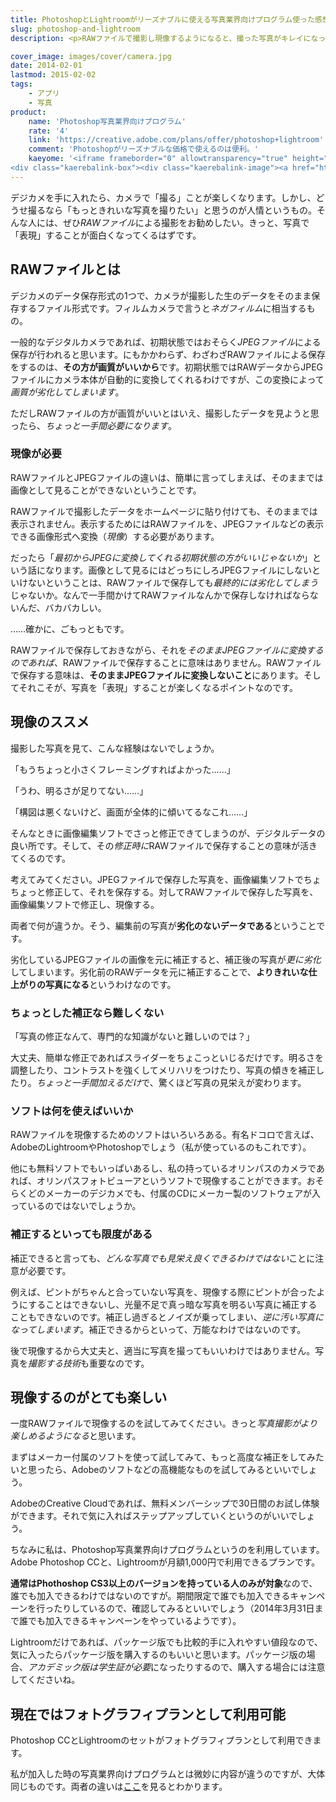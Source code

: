 ```yaml
---
title: PhotoshopとLightroomがリーズナブルに使える写真業界向けプログラム使った感想
slug: photoshop-and-lightroom
description: <p>RAWファイルで撮影し現像するようになると、撮った写真がキレイになって楽しくなります。私はAdobe Creative Cloudの写真業界向けプログラムを利用しています。LightroomとPhotoshopがセットで使えてお得です。</p>

cover_image: images/cover/camera.jpg
date: 2014-02-01
lastmod: 2015-02-02
tags: 
    - アプリ
    - 写真
product:
    name: 'Photoshop写真業界向けプログラム'
    rate: '4'
    link: 'https://creative.adobe.com/plans/offer/photoshop+lightroom'
    comment: 'Photoshopがリーズナブルな価格で使えるのは便利。'
    kaeyome: '<iframe frameborder="0" allowtransparency="true" height="250" width="300" marginheight="0" scrolling="no" src="http://ad.jp.ap.valuecommerce.com/servlet/htmlbanner?sid=3085416&pid=882435025" marginwidth="0"><script language="javascript" src="http://ad.jp.ap.valuecommerce.com/servlet/jsbanner?sid=3085416&pid=882435025"></script><noscript><a href="http://ck.jp.ap.valuecommerce.com/servlet/referral?sid=3085416&pid=882435025" target="_blank" ><img src="http://ad.jp.ap.valuecommerce.com/servlet/gifbanner?sid=3085416&pid=882435025" height="250" width="300" border="0"></a></noscript></iframe>
<div class="kaerebalink-box"><div class="kaerebalink-image"><a href="http://www.amazon.co.jp/exec/obidos/ASIN/B00DAOTQJE/illusionspace-22/ref=nosim/" rel="nofollow" target="_blank"><img src="http://ecx.images-amazon.com/images/I/41Nf2zmv%2BlL._SL160_.jpg" style="border: none;" /></a></div><div class="kaerebalink-info"><div class="kaerebalink-name"><a href="http://www.amazon.co.jp/exec/obidos/ASIN/B00DAOTQJE/illusionspace-22/ref=nosim/" rel="nofollow" target="_blank">Adobe Photoshop Lightroom 5.0 日本語版 Windows/Macintosh版</a><div class="kaerebalink-powered-date">posted with <a href="http://kaereba.com" rel="nofollow" target="_blank">カエレバ</a></div></div><div class="kaerebalink-detail"> アドビシステムズ 2013-06-21    </div><div class="kaerebalink-link1"><div class="shoplinkamazon"><a href="http://www.amazon.co.jp/gp/search?keywords=Adobe%20Photoshop%20Lightroom%205.0&__mk_ja_JP=%83J%83%5E%83J%83i&tag=illusionspace-22" rel="nofollow" target="_blank" title="アマゾン" >Amazonで購入</a></div><div class="shoplinkrakuten"><a href="http://hb.afl.rakuten.co.jp/hgc/0e95387f.f2aef20d.0e953880.25e412bd/?pc=http%3A%2F%2Fsearch.rakuten.co.jp%2Fsearch%2Fmall%2FAdobe%2520Photoshop%2520Lightroom%25205.0%2F-%2Ff.1-p.1-s.1-sf.0-st.A-v.2%3Fx%3D0%26scid%3Daf_ich_link_urltxt%26m%3Dhttp%3A%2F%2Fm.rakuten.co.jp%2F" rel="nofollow" target="_blank" title="楽天市場" >楽天市場で購入</a></div></div></div><div class="booklink-footer" style="clear: left"></div></div>'
---
```


<p>デジカメを手に入れたら、カメラで「撮る」ことが楽しくなります。しかし、どうせ撮るなら「もっときれいな写真を撮りたい」と思うのが人情というもの。そんな人には、ぜひ<em>RAWファイル</em>による撮影をお勧めしたい。きっと、写真で「表現」することが面白くなってくるはずです。</p>
<h2>RAWファイルとは</h2>
<p>デジカメのデータ保存形式の1つで、カメラが撮影した生のデータをそのまま保存するファイル形式です。フィルムカメラで言うと<em>ネガフィルム</em>に相当するもの。</p>
<p>一般的なデジタルカメラであれば、初期状態ではおそらく<em>JPEGファイル</em>による保存が行われると思います。にもかかわらず、わざわざRAWファイルによる保存をするのは、<strong>その方が画質がいいから</strong>です。初期状態ではRAWデータからJPEGファイルにカメラ本体が自動的に変換してくれるわけですが、この変換によって<em>画質が劣化してしまいます</em>。</p>
<p>ただしRAWファイルの方が画質がいいとはいえ、撮影したデータを見ようと思ったら、<em>ちょっと一手間必要になります</em>。</p>
<h3>現像が必要</h3>
<p>RAWファイルとJPEGファイルの違いは、簡単に言ってしまえば、そのままでは画像として見ることができないということです。</p>
<p>RAWファイルで撮影したデータをホームページに貼り付けても、そのままでは表示されません。表示するためにはRAWファイルを、JPEGファイルなどの表示できる画像形式へ変換（<em>現像</em>）する必要があります。</p>
<p>だったら「<em>最初からJPEGに変換してくれる初期状態の方がいいじゃないか</em>」という話になります。画像として見るにはどっちにしろJPEGファイルにしないといけないということは、RAWファイルで保存しても<em>最終的には劣化してしまう</em>じゃないか。なんで一手間かけてRAWファイルなんかで保存しなければならないんだ、バカバカしい。</p>
<p>……確かに、ごもっともです。</p>
<p>RAWファイルで保存しておきながら、それを<em>そのままJPEGファイルに変換するのであれば</em>、RAWファイルで保存することに意味はありません。RAWファイルで保存する意味は、<strong>そのままJPEGファイルに変換しないこと</strong>にあります。そしてそれこそが、写真を「表現」することが楽しくなるポイントなのです。</p>
<h2>現像のススメ</h2>
<p>撮影した写真を見て、こんな経験はないでしょうか。</p>
<p>「もうちょっと小さくフレーミングすればよかった……」</p>
<p>「うわ、明るさが足りてない……」</p>
<p>「構図は悪くないけど、画面が全体的に傾いてるなこれ……」</p>
<p>そんなときに画像編集ソフトでさっと修正できてしまうのが、デジタルデータの良い所です。そして、その<em>修正時に</em>RAWファイルで保存することの意味が活きてくるのです。</p>
<p>考えてみてください。JPEGファイルで保存した写真を、画像編集ソフトでちょちょっと修正して、それを保存する。対してRAWファイルで保存した写真を、画像編集ソフトで修正し、現像する。</p>
<p>両者で何が違うか。そう、編集前の写真が<strong>劣化のないデータである</strong>ということです。</p>
<p>劣化しているJPEGファイルの画像を元に補正すると、補正後の写真が<em>更に劣化</em>してしまいます。劣化前のRAWデータを元に補正することで、<strong>よりきれいな仕上がりの写真になる</strong>というわけなのです。</p>
<h3>ちょっとした補正なら難しくない</h3>
<p>「写真の修正なんて、専門的な知識がないと難しいのでは？」</p>
<p>大丈夫、簡単な修正であればスライダーをちょこっといじるだけです。明るさを調整したり、コントラストを強くしてメリハリをつけたり、写真の傾きを補正したり。<em>ちょっと一手間加えるだけ</em>で、驚くほど写真の見栄えが変わります。</p>
<h3>ソフトは何を使えばいいか</h3>
<p>RAWファイルを現像するためのソフトはいろいろある。有名ドコロで言えば、AdobeのLightroomやPhotoshopでしょう（私が使っているのもこれです）。</p>
<p>他にも無料ソフトでもいっぱいあるし、私の持っているオリンパスのカメラであれば、オリンパスフォトビューアというソフトで現像することができます。おそらくどのメーカーのデジカメでも、付属のCDにメーカー製のソフトウェアが入っているのではないでしょうか。</p>
<h3>補正するといっても限度がある</h3>
<p>補正できると言っても、<em>どんな写真でも見栄え良くできるわけではない</em>ことに注意が必要です。</p>
<p>例えば、ピントがちゃんと合っていない写真を、現像する際にピントが合ったようにすることはできないし、光量不足で真っ暗な写真を明るい写真に補正することもできないのです。補正し過ぎるとノイズが乗ってしまい、<em>逆に汚い写真になってしまいます</em>。補正できるからといって、万能なわけではないのです。</p>
<p>後で現像するから大丈夫と、適当に写真を撮ってもいいわけではありません。写真を<em>撮影する技術</em>も重要なのです。</p>
<h2>現像するのがとても楽しい</h2>
<p>一度RAWファイルで現像するのを試してみてください。きっと<em>写真撮影がより楽しめるようになる</em>と思います。</p>
<p>まずはメーカー付属のソフトを使って試してみて、もっと高度な補正をしてみたいと思ったら、Adobeのソフトなどの高機能なものを試してみるといいでしょう。</p>
<p>AdobeのCreative Cloudであれば、無料メンバーシップで30日間のお試し体験ができます。それで気に入ればステップアップしていくというのがいいでしょう。</p>
<p>ちなみに私は、Photoshop写真業界向けプログラムというのを利用しています。Adobe Photoshop CCと、Lightroomが月額1,000円で利用できるプランです。</p>
<p><strong>通常はPhothoshop CS3以上のバージョンを持っている人のみが対象</strong>なので、誰でも加入できるわけではないのですが。期間限定で誰でも加入できるキャンペーンを行ったりしているので、確認してみるといいでしょう（2014年3月31日まで誰でも加入できるキャンペーンをやっているようです）。</p>
<p>Lightroomだけであれば、パッケージ版でも比較的手に入れやすい値段なので、気に入ったらパッケージ版を購入するのもいいと思います。パッケージ版の場合、<em>アカデミック版は学生証が必要</em>になったりするので、購入する場合には注意してくださいね。</p>
<h2>現在ではフォトグラフィプランとして利用可能</h2>
<p>Photoshop CCとLightroomのセットがフォトグラフィプランとして利用できます。</p>
<p>私が加入した時の写真業界向けプログラムとは微妙に内容が違うのですが、大体同じものです。両者の違いは<a href="http://blogs.adobe.com/sho/photoshop%E5%8D%98%E4%BD%93%E3%82%88%E3%82%8A%E3%82%82photoshoplightroom%E3%81%AE%E6%96%B9%E3%81%8C%E9%81%A5%E3%81%8B%E3%81%AB%E5%AE%89%E3%81%84%E3%81%AE%E3%81%AF%E3%81%AA%E3%81%9C%EF%BC%9F" target="_blank">ここ</a>を見るとわかります。</p>

  